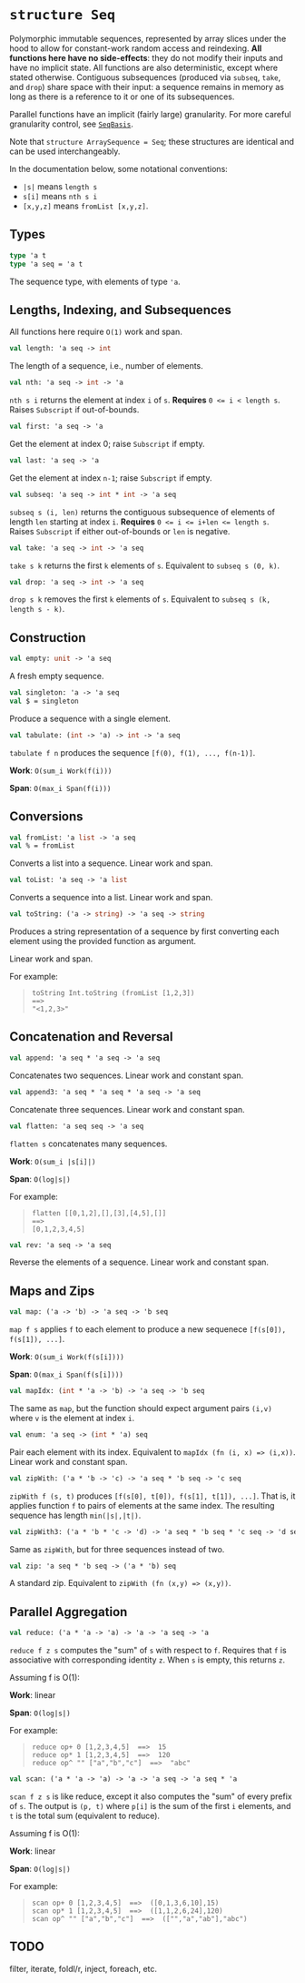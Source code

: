 # `structure Seq`

Polymorphic immutable sequences, represented by array slices under the hood to
allow for constant-work random access and reindexing.
**All functions here have no side-effects**: they do not
modify their inputs and have no implicit state. All functions are also
deterministic, except where stated otherwise.
Contiguous subsequences (produced via `subseq`, `take`, and `drop`) share space
with their input: a sequence remains in memory as long as there is a reference
to it or one of its subsequences.

Parallel functions have an implicit (fairly large) granularity. For more
careful granularity control, see [`SeqBasis`](SeqBasis.md).

Note that `structure ArraySequence = Seq`; these structures are identical
and can be used interchangeably.

In the documentation below, some notational conventions:
  * `|s|` means `length s`
  * `s[i]` means `nth s i`
  * `[x,y,z]` means `fromList [x,y,z]`.

## Types

```sml
type 'a t
type 'a seq = 'a t
```

The sequence type, with elements of type `'a`.

## Lengths, Indexing, and Subsequences

All functions here require `O(1)` work and span.

```sml
val length: 'a seq -> int
```

The length of a sequence, i.e., number of elements.

```sml
val nth: 'a seq -> int -> 'a
```

`nth s i` returns the element at index `i` of `s`.
**Requires** `0 <= i < length s`.
Raises `Subscript` if out-of-bounds.


```sml
val first: 'a seq -> 'a
```

Get the element at index 0; raise `Subscript` if empty.

```sml
val last: 'a seq -> 'a
```

Get the element at index `n-1`; raise `Subscript` if empty.

```sml
val subseq: 'a seq -> int * int -> 'a seq
```

`subseq s (i, len)` returns the contiguous subsequence of elements
of length `len` starting at index `i`.
**Requires** `0 <= i <= i+len <= length s`.
Raises `Subscript` if either out-of-bounds or `len` is negative.


```sml
val take: 'a seq -> int -> 'a seq
```

`take s k` returns the first `k` elements of `s`.
Equivalent to `subseq s (0, k)`.


```sml
val drop: 'a seq -> int -> 'a seq
```

`drop s k` removes the first `k` elements of `s`.
Equivalent to `subseq s (k, length s - k)`.


## Construction

```sml
val empty: unit -> 'a seq
```

A fresh empty sequence.

```sml
val singleton: 'a -> 'a seq
val $ = singleton
```

Produce a sequence with a single element.

```sml
val tabulate: (int -> 'a) -> int -> 'a seq
```

`tabulate f n` produces the sequence `[f(0), f(1), ..., f(n-1)]`.

**Work**: `O(sum_i Work(f(i)))`

**Span**: `O(max_i Span(f(i)))`


## Conversions

```sml
val fromList: 'a list -> 'a seq
val % = fromList
```

Converts a list into a sequence.
Linear work and span.


```sml
val toList: 'a seq -> 'a list
```

Converts a sequence into a list.
Linear work and span.


```sml
val toString: ('a -> string) -> 'a seq -> string
```

Produces a string representation of a sequence by first
converting each element using the provided function as argument.

Linear work and span.

For example:
> ```
> toString Int.toString (fromList [1,2,3])
> ==>
> "<1,2,3>"
> ```


## Concatenation and Reversal

```sml
val append: 'a seq * 'a seq -> 'a seq
```

Concatenates two sequences.
Linear work and constant span.


```sml
val append3: 'a seq * 'a seq * 'a seq -> 'a seq
```

Concatenate three sequences.
Linear work and constant span.

```sml
val flatten: 'a seq seq -> 'a seq
```

`flatten s` concatenates many sequences.

**Work**: `O(sum_i |s[i]|)`

**Span**: `O(log|s|)`

For example:
> ```
> flatten [[0,1,2],[],[3],[4,5],[]]
> ==>
> [0,1,2,3,4,5]
> ```


```sml
val rev: 'a seq -> 'a seq
```

Reverse the elements of a sequence.
Linear work and constant span.

## Maps and Zips

```sml
val map: ('a -> 'b) -> 'a seq -> 'b seq
```

`map f s` applies `f` to each element to produce
a new sequenece `[f(s[0]), f(s[1]), ...]`.

**Work**: `O(sum_i Work(f(s[i])))`

**Span**: `O(max_i Span(f(s[i])))`


```sml
val mapIdx: (int * 'a -> 'b) -> 'a seq -> 'b seq
```

The same as `map`, but the function should expect argument pairs
`(i,v)` where `v` is the element at index `i`.


```sml
val enum: 'a seq -> (int * 'a) seq
```

Pair each element with its index.
Equivalent to `mapIdx (fn (i, x) => (i,x))`.
Linear work and constant span.


```sml
val zipWith: ('a * 'b -> 'c) -> 'a seq * 'b seq -> 'c seq
```

`zipWith f (s, t)` produces `[f(s[0], t[0]), f(s[1], t[1]), ...]`.
That is, it applies function `f` to pairs of elements at the same index.
The resulting sequence has length `min(|s|,|t|)`.


```sml
val zipWith3: ('a * 'b * 'c -> 'd) -> 'a seq * 'b seq * 'c seq -> 'd seq
```

Same as `zipWith`, but for three sequences instead of two.

```sml
val zip: 'a seq * 'b seq -> ('a * 'b) seq
```

A standard zip. Equivalent to `zipWith (fn (x,y) => (x,y))`.

## Parallel Aggregation

```sml
val reduce: ('a * 'a -> 'a) -> 'a -> 'a seq -> 'a
```

`reduce f z s` computes the "sum" of `s` with respect to `f`.
Requires that `f` is associative with corresponding identity
`z`. When `s` is empty, this returns `z`.

Assuming f is O(1):

**Work**: linear

**Span**: `O(log|s|)`

For example:
> ```
> reduce op+ 0 [1,2,3,4,5]  ==>  15
> reduce op* 1 [1,2,3,4,5]  ==>  120
> reduce op^ "" ["a","b","c"]  ==>  "abc"
> ```


```sml
val scan: ('a * 'a -> 'a) -> 'a -> 'a seq -> 'a seq * 'a
```

`scan f z s` is like reduce, except it also computes the "sum"
of every prefix of `s`. The output is `(p, t)` where `p[i]` is the
sum of the first `i` elements, and `t` is the total sum (equivalent
to reduce).

Assuming f is O(1):

**Work**: linear

**Span**: `O(log|s|)`

For example:
> ```
> scan op+ 0 [1,2,3,4,5]  ==>  ([0,1,3,6,10],15)
> scan op* 1 [1,2,3,4,5]  ==>  ([1,1,2,6,24],120)
> scan op^ "" ["a","b","c"]  ==>  (["","a","ab"],"abc")
> ```

## TODO

filter, iterate, foldl/r, inject, foreach, etc.
